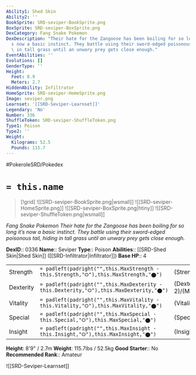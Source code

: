 ```yaml
---
Ability1: Shed Skin
Ability2: ''
BookSprite: SRD-seviper-BookSprite.png
BoxSprite: SRD-seviper-BoxSprite.png
DexCategory: Fang Snake Pokemon
DexDescription: "Their hate for the Zangoose has been boiling for so long it\u2019\
  s now a basic instinct. They battle using their sword-edged poisonous tail, hiding\
  \ in tall grass until an unwary prey gets close enough."
EventAbilities: ''
Evolutions: []
GenderType: ''
Height:
  Feet: 8.9
  Meters: 2.7
HiddenAbility: Infiltrator
HomeSprite: SRD-seviper-HomeSprite.png
Image: seviper.png
Learnset: '[[SRD-Seviper-Learnset]]'
Legendary: 'No'
Number: 336
ShuffleToken: SRD-seviper-ShuffleToken.png
Type1: Poison
Type2: ''
Weight:
  Kilograms: 52.5
  Pounds: 115.7
---
```


#PokeroleSRD/Pokedex

# `= this.name`

> [!grid]
> ![[SRD-seviper-BookSprite.png|wsmall]]
> ![[SRD-seviper-HomeSprite.png]]
> ![[SRD-seviper-BoxSprite.png|htiny]]
> ![[SRD-seviper-ShuffleToken.png|wsmall]]


*Fang Snake Pokemon*
*Their hate for the Zangoose has been boiling for so long it’s now a basic instinct. They battle using their sword-edged poisonous tail, hiding in tall grass until an unwary prey gets close enough.*

**DexID**:: 0336
**Name**:: Seviper
**Type**:: Poison
**Abilities**:: [[SRD-Shed Skin|Shed Skin]] ([[SRD-Infiltrator|Infiltrator]])
**Base HP**:: 4

|           |                                                                                        |                                          |
| --------- | -------------------------------------------------------------------------------------- | ---------------------------------------- |
| Strength  | `= padleft(padright("",this.MaxStrength - this.Strength,"⭘"),this.MaxStrength,"⬤")`    | (Strength::3)/(MaxStrength::6)   |
| Dexterity | `= padleft(padright("",this.MaxDexterity - this.Dexterity,"⭘"),this.MaxDexterity,"⬤")` | (Dexterity:: 2)/(MaxDexterity::4) |
| Vitality  | `= padleft(padright("",this.MaxVitality - this.Vitality,"⭘"),this.MaxVitality,"⬤")`    | (Vitality::2)/(MaxVitality::4)   |
| Special   | `= padleft(padright("",this.MaxSpecial - this.Special,"⭘"),this.MaxSpecial,"⬤")`       | (Special::3)/(MaxSpecial::6)     |
| Insight   | `= padleft(padright("",this.MaxInsight - this.Insight,"⭘"),this.MaxInsight,"⬤")`       | (Insight::2)/(MaxInsight::4)     |

**Height**: 8'9" / 2.7m
**Weight**: 115.7lbs / 52.5kg
**Good Starter**:: No
**Recommended Rank**:: Amateur

![[SRD-Seviper-Learnset]]